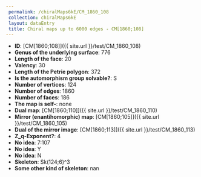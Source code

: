```yaml
--- 
 permalink: /chiralMaps6kE/CM_1860_108 
 collection: chiralMaps6kE
 layout: dataEntry
 title: Chiral maps up to 6000 edges - CM[1860;108]
---
```


- **ID**: [CM[1860;108]]({{ site.url }}/test/CM_1860_108)
- **Genus of the underlying surface**: 776
- **Length of the face**: 20
- **Valency**: 30
- **Length of the Petrie polygon**: 372
- **Is the automorphism group solvable?**: S
- **Number of vertices**: 124
- **Number of edges**: 1860
- **Number of faces**: 186
- **The map is self-**: none
- **Dual map**: [CM[1860;110]]({{ site.url }}/test/CM_1860_110)
- **Mirror (enantihomorphic) map**: [CM[1860;105]]({{ site.url }}/test/CM_1860_105)
- **Dual of the mirror image**: [CM[1860;113]]({{ site.url }}/test/CM_1860_113)
- **Z_q-Exponent?**: 4
- **No idea**:  7:107
- **No idea**: Y
- **No idea**: N
- **Skeleton**: Sk(124;6)^3
- **Some other kind of skeleton**: nan
